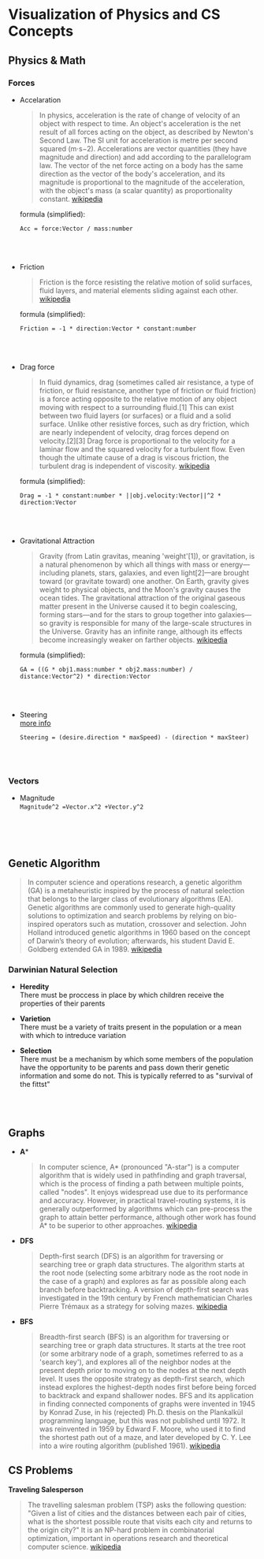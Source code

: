 # Visualization of Physics and CS Concepts

## Physics & Math

### Forces 
* Accelaration 
  >In physics, acceleration is the rate of change of velocity of an object with respect to time. An object's acceleration is the net result of all forces acting on the object, as described by Newton's Second Law. The SI unit for acceleration is metre per second squared (m⋅s−2). Accelerations are vector quantities (they have magnitude and direction) and add according to the parallelogram law. The vector of the net force acting on a body has the same direction as the vector of the body's acceleration, and its magnitude is proportional to the magnitude of the acceleration, with the object's mass (a scalar quantity) as proportionality constant. [wikipedia](https://en.wikipedia.org/wiki/Acceleration)
  
  formula (simplified):
  ```
  Acc = force:Vector / mass:number
  ```

<br>
<br>

* Friction
    > Friction is the force resisting the relative motion of solid surfaces, fluid layers, and material elements sliding against each other. [wikipedia](https://en.wikipedia.org/wiki/Friction)

  formula (simplified):
  ```
  Friction = -1 * direction:Vector * constant:number
  ``` 
  
<br>
<br>

* Drag force 
    >In fluid dynamics, drag (sometimes called air resistance, a type of friction, or fluid resistance, another type of friction or fluid friction) is a force acting opposite to the relative motion of any object moving with respect to a surrounding fluid.[1] This can exist between two fluid layers (or surfaces) or a fluid and a solid surface. Unlike other resistive forces, such as dry friction, which are nearly independent of velocity, drag forces depend on velocity.[2][3] Drag force is proportional to the velocity for a laminar flow and the squared velocity for a turbulent flow. Even though the ultimate cause of a drag is viscous friction, the turbulent drag is independent of viscosity. [wikipedia](https://en.wikipedia.org/wiki/Drag_(physics))

    formula (simplified):
    ```
    Drag = -1 * constant:number * ||obj.velocity:Vector||^2 * direction:Vector
    ``` 

<br>
<br>

* Gravitational Attraction
    >Gravity (from Latin gravitas, meaning 'weight'[1]), or gravitation, is a natural phenomenon by which all things with mass or energy—including planets, stars, galaxies, and even light[2]—are brought toward (or gravitate toward) one another. On Earth, gravity gives weight to physical objects, and the Moon's gravity causes the ocean tides. The gravitational attraction of the original gaseous matter present in the Universe caused it to begin coalescing, forming stars—and for the stars to group together into galaxies—so gravity is responsible for many of the large-scale structures in the Universe. Gravity has an infinite range, although its effects become increasingly weaker on farther objects. [wikipedia](https://en.wikipedia.org/wiki/Gravity)

    formula (simplified):
    ```
    GA = ((G * obj1.mass:number * obj2.mass:number) / distance:Vector^2) * direction:Vector
    ```

<br>
<br>

* Steering  
  [more info](http://www.red3d.com/cwr/steer/)
  ```
  Steering = (desire.direction * maxSpeed) - (direction * maxSteer)
  ```

<br>
<br>

### Vectors
* Magnitude  
  `Magnitude^2 =Vector.x^2 +Vector.y^2`



<br>
<br>
<br>


## Genetic Algorithm
> In computer science and operations research, a genetic algorithm (GA) is a metaheuristic inspired by the process of natural selection that belongs to the larger class of evolutionary algorithms (EA). Genetic algorithms are commonly used to generate high-quality solutions to optimization and search problems by relying on bio-inspired operators such as mutation, crossover and selection. John Holland introduced genetic algorithms in 1960 based on the concept of Darwin’s theory of evolution; afterwards, his student David E. Goldberg extended GA in 1989.  [wikipedia](https://en.wikipedia.org/wiki/Genetic_algorithm)



### Darwinian Natural Selection

* **Heredity**  
  There must be proccess in place by which children receive the properties of their parents

* **Varietion**  
  There must be a variety of traits present in the population or a mean with which to intreduce variation

* **Selection**  
  There must be a mechanism by which some members of the population have the opportunity to be parents and pass down therir genetic information and some do not. This is typically referred to as "survival of the fittst"

<br>
<br>

## Graphs

* **A***
  >In computer science, A* (pronounced "A-star") is a computer algorithm that is widely used in pathfinding and graph traversal, which is the process of finding a path between multiple points, called "nodes". It enjoys widespread use due to its performance and accuracy. However, in practical travel-routing systems, it is generally outperformed by algorithms which can pre-process the graph to attain better performance, although other work has found A* to be superior to other approaches. [wikipedia](https://en.wikipedia.org/wiki/A*_search_algorithm)

* **DFS**
  >Depth-first search (DFS) is an algorithm for traversing or searching tree or graph data structures. The algorithm starts at the root node (selecting some arbitrary node as the root node in the case of a graph) and explores as far as possible along each branch before backtracking. A version of depth-first search was investigated in the 19th century by French mathematician Charles Pierre Trémaux as a strategy for solving mazes. [wikipedia](https://en.wikipedia.org/wiki/Depth-first_search)

* **BFS**
  >Breadth-first search (BFS) is an algorithm for traversing or searching tree or graph data structures. It starts at the tree root (or some arbitrary node of a graph, sometimes referred to as a 'search key'), and explores all of the neighbor nodes at the present depth prior to moving on to the nodes at the next depth level. It uses the opposite strategy as depth-first search, which instead explores the highest-depth nodes first before being forced to backtrack and expand shallower nodes. BFS and its application in finding connected components of graphs were invented in 1945 by Konrad Zuse, in his (rejected) Ph.D. thesis on the Plankalkül programming language, but this was not published until 1972. It was reinvented in 1959 by Edward F. Moore, who used it to find the shortest path out of a maze, and later developed by C. Y. Lee into a wire routing algorithm (published 1961). [wikipedia](https://en.wikipedia.org/wiki/Breadth-first_search)


## CS Problems

**Traveling Salesperson**
>The travelling salesman problem (TSP) asks the following question: "Given a list of cities and the distances between each pair of cities, what is the shortest possible route that visits each city and returns to the origin city?" It is an NP-hard problem in combinatorial optimization, important in operations research and theoretical computer science. [wikipedia](https://en.wikipedia.org/wiki/Travelling_salesman_problem)